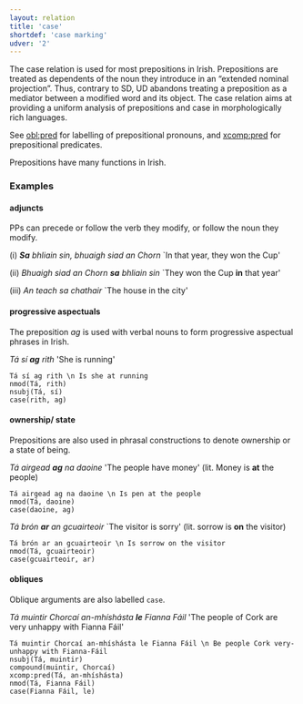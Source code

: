 ```yaml
---
layout: relation
title: 'case'
shortdef: 'case marking'
udver: '2'
---
```


The case relation is used for most prepositions in Irish. Prepositions are treated as dependents of the noun they introduce in an “extended nominal projection”. Thus, contrary to SD, UD abandons treating a preposition as a mediator between a modified word and its object. The case relation aims at providing a uniform analysis of prepositions and case in morphologically rich languages.

See [obl:pred]() for labelling of prepositional pronouns, and [xcomp:pred]() for prepositional predicates.


Prepositions have many functions in Irish.

### Examples

#### adjuncts 

PPs can precede or follow the verb they modify, or follow the noun they modify. 

(i) _<b>Sa</b> bhliain sin, bhuaigh siad an Chorn_ `In that year, they won the Cup'

(ii) _Bhuaigh siad an Chorn <b>sa</b> bhliain sin_ `They won the Cup <b>in</b> that year'

(iii) _An teach sa chathair_ `The house in the city'

#### progressive aspectuals

The preposition _ag_ is used with verbal nouns to form progressive aspectual phrases in Irish.

_Tá sí <b>ag</b> rith_ 'She is running'

~~~ sdparse
Tá sí ag rith \n Is she at running
nmod(Tá, rith)
nsubj(Tá, sí)
case(rith, ag)
~~~

#### ownership/ state

Prepositions are also used in phrasal constructions to denote ownership or a state of being.

_Tá airgead <b>ag</b> na daoine_ 'The people have money' (lit. Money is <b>at</b> the people)

~~~ sdparse
Tá airgead ag na daoine \n Is pen at the people
nmod(Tá, daoine)
case(daoine, ag)
~~~

_Tá brón <b>ar</b> an gcuairteoir_  `The visitor is sorry' (lit. sorrow is <b>on</b> the visitor)

~~~ sdparse
Tá brón ar an gcuairteoir \n Is sorrow on the visitor
nmod(Tá, gcuairteoir)
case(gcuairteoir, ar)
~~~


#### obliques

Oblique arguments are also labelled `case`.

_Tá muintir Chorcaí an-mhíshásta <b>le</b> Fianna Fáil_ 'The people of Cork are very unhappy with Fianna Fáil'

~~~ sdparse
Tá muintir Chorcaí an-mhíshásta le Fianna Fáil \n Be people Cork very-unhappy with Fianna-Fáil
nsubj(Tá, muintir)
compound(muintir, Chorcaí)
xcomp:pred(Tá, an-mhíshásta)
nmod(Tá, Fianna Fáil)
case(Fianna Fáil, le)
~~~




